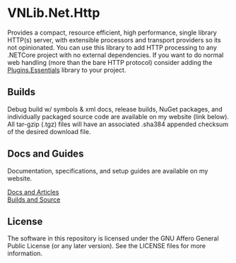 # VNLib.Net.Http

Provides a compact, resource efficient, high performance, single library HTTP(s) server, with extensible processors and transport providers so its not opinionated. You can use this library to add HTTP processing to any .NETCore project with no external dependencies. If you want to do normal web handling (more than the bare HTTP protocol) consider adding the [Plugins.Essentials](../Plugins.Essentials/#) library to your project.    

## Builds
Debug build w/ symbols & xml docs, release builds, NuGet packages, and individually packaged source code are available on my website (link below). All tar-gzip (.tgz) files will have an associated .sha384 appended checksum of the desired download file.  

## Docs and Guides
Documentation, specifications, and setup guides are available on my website. 

[Docs and Articles](https://www.vaughnnugent.com/resources/software/articles?tags=docs,_vnlib.net.http)  
[Builds and Source](https://www.vaughnnugent.com/resources/software/modules/VNLib.Core)  

## License 
The software in this repository is licensed under the GNU Affero General Public License (or any later version). See the LICENSE files for more information.  